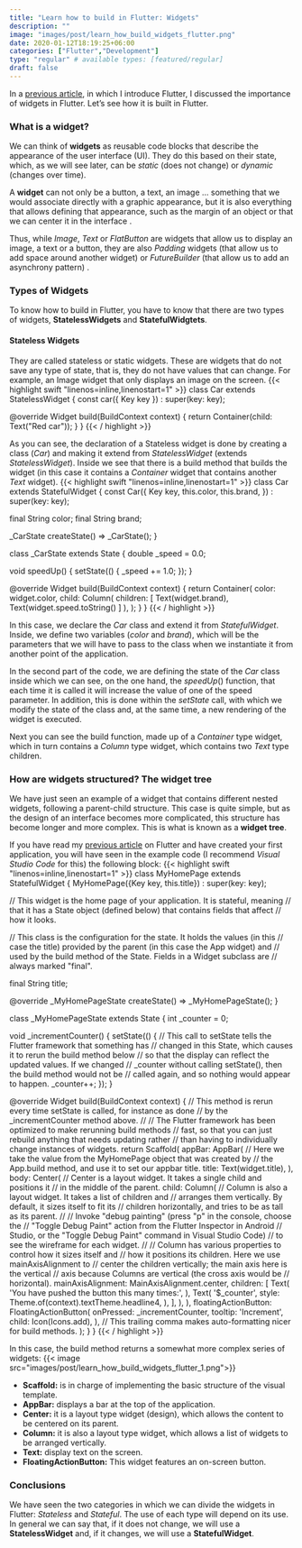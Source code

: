 ```yaml
---
title: "Learn how to build in Flutter: Widgets"
description: ""
image: "images/post/learn_how_build_widgets_flutter.png"
date: 2020-01-12T18:19:25+06:00
categories: ["Flutter","Development"]
type: "regular" # available types: [featured/regular]
draft: false
---
```

In a [previous article](https://raulferrergarcia.netlify.app/blog/learn_programmming_with_flutter/), in which I introduce Flutter, I discussed the importance of widgets in Flutter. Let’s see how it is built in Flutter.
### What is a widget?

We can think of **widgets** as reusable code blocks that describe the appearance of the user interface (UI). They do this based on their state, which, as we will see later, can be *static* (does not change) or *dynamic* (changes over time).

A **widget** can not only be a button, a text, an image … something that we would associate directly with a graphic appearance, but it is also everything that allows defining that appearance, such as the margin of an object or that we can center it in the interface .

Thus, while *Image*, *Text* or *FlatButton* are widgets that allow us to display an image, a text or a button, they are also *Padding* widgets (that allow us to add space around another widget) or *FutureBuilder* (that allow us to add an asynchrony pattern) .
### Types of Widgets

To know how to build in Flutter, you have to know that there are two types of widgets, **StatelessWidgets** and **StatefulWidgtets**.
#### Stateless Widgets

They are called stateless or static widgets. These are widgets that do not save any type of state, that is, they do not have values that can change. For example, an Image widget that only displays an image on the screen.
{{< highlight swift  "linenos=inline,linenostart=1" >}}
class Car extends StatelessWidget {
  const car({ Key key }) : super(key: key);

  @override
  Widget build(BuildContext context) {
    return Container(child: Text("Red car"));
  }
}
{{< / highlight >}}


As you can see, the declaration of a Stateless widget is done by creating a class (*Car*) and making it extend from *StatelessWidget* (extends *StatelessWidget*). Inside we see that there is a build method that builds the widget (in this case it contains a *Container* widget that contains another *Text* widget).
{{< highlight swift  "linenos=inline,linenostart=1" >}}
class Car extends StatefulWidget {
  const Car({
    Key key,
    this.color,
    this.brand,
  }) : super(key: key);

  final String color;
  final String brand;

  _CarState createState() => _CarState();
}

class _CarState extends State<Car> {
  double _speed = 0.0;

  void speedUp() {
    setState(() { _speed += 1.0; });
  }

  @override
  Widget build(BuildContext context) {
    return Container(
      color: widget.color,
      child: Column(
        children: <Widget>[
           Text(widget.brand),
           Text(widget.speed.toString()
        ]
      ),
    );
  }
}
{{< / highlight >}}

In this case, we declare the *Car* class and extend it from *StatefulWidget*. Inside, we define two variables (*color* and *brand*), which will be the parameters that we will have to pass to the class when we instantiate it from another point of the application.

In the second part of the code, we are defining the state of the *Car* class inside which we can see, on the one hand, the *speedUp*() function, that each time it is called it will increase the value of one of the speed parameter. In addition, this is done within the *setState* call, with which we modify the state of the class and, at the same time, a new rendering of the widget is executed.

Next you can see the build function, made up of a *Container* type widget, which in turn contains a *Column* type widget, which contains two *Text* type children.
### How are widgets structured? The widget tree

We have just seen an example of a widget that contains different nested widgets, following a parent-child structure. This case is quite simple, but as the design of an interface becomes more complicated, this structure has become longer and more complex. This is what is known as a **widget tree**.

If you have read my [previous article](https://raulferrergarcia.netlify.app/blog/learn_programmming_with_flutter/) on Flutter and have created your first application, you will have seen in the example code (I recommend *Visual Studio Code* for this) the following block:
{{< highlight swift  "linenos=inline,linenostart=1" >}}
class MyHomePage extends StatefulWidget {
  MyHomePage({Key key, this.title}) : super(key: key);

  // This widget is the home page of your application. It is stateful, meaning
  // that it has a State object (defined below) that contains fields that affect
  // how it looks.

  // This class is the configuration for the state. It holds the values (in this
  // case the title) provided by the parent (in this case the App widget) and
  // used by the build method of the State. Fields in a Widget subclass are
  // always marked "final".

  final String title;

  @override
  _MyHomePageState createState() => _MyHomePageState();
}

class _MyHomePageState extends State<MyHomePage> {
  int _counter = 0;

  void _incrementCounter() {
    setState(() {
      // This call to setState tells the Flutter framework that something has
      // changed in this State, which causes it to rerun the build method below
      // so that the display can reflect the updated values. If we changed
      // _counter without calling setState(), then the build method would not be
      // called again, and so nothing would appear to happen.
      _counter++;
    });
  }

  @override
  Widget build(BuildContext context) {
    // This method is rerun every time setState is called, for instance as done
    // by the _incrementCounter method above.
    //
    // The Flutter framework has been optimized to make rerunning build methods
    // fast, so that you can just rebuild anything that needs updating rather
    // than having to individually change instances of widgets.
    return Scaffold(
      appBar: AppBar(
        // Here we take the value from the MyHomePage object that was created by
        // the App.build method, and use it to set our appbar title.
        title: Text(widget.title),
      ),
      body: Center(
        // Center is a layout widget. It takes a single child and positions it
        // in the middle of the parent.
        child: Column(
          // Column is also a layout widget. It takes a list of children and
          // arranges them vertically. By default, it sizes itself to fit its
          // children horizontally, and tries to be as tall as its parent.
          //
          // Invoke "debug painting" (press "p" in the console, choose the
          // "Toggle Debug Paint" action from the Flutter Inspector in Android
          // Studio, or the "Toggle Debug Paint" command in Visual Studio Code)
          // to see the wireframe for each widget.
          //
          // Column has various properties to control how it sizes itself and
          // how it positions its children. Here we use mainAxisAlignment to
          // center the children vertically; the main axis here is the vertical
          // axis because Columns are vertical (the cross axis would be
          // horizontal).
          mainAxisAlignment: MainAxisAlignment.center,
          children: <Widget>[
            Text(
              'You have pushed the button this many times:',
            ),
            Text(
              '$_counter',
              style: Theme.of(context).textTheme.headline4,
            ),
          ],
        ),
      ),
      floatingActionButton: FloatingActionButton(
        onPressed: _incrementCounter,
        tooltip: 'Increment',
        child: Icon(Icons.add),
      ), // This trailing comma makes auto-formatting nicer for build methods.
    );
  }
}
{{< / highlight >}}

In this case, the build method returns a somewhat more complex series of widgets:
{{< image src="images/post/learn_how_build_widgets_flutter_1.png">}}

* **Scaffold:** is in charge of implementing the basic structure of the visual template.
* **AppBar:** displays a bar at the top of the application.
* **Center:** it is a layout type widget (design), which allows the content to be centered on its parent.
* **Column:** it is also a layout type widget, which allows a list of widgets to be arranged vertically.
* **Text:** display text on the screen.
* **FloatingActionButton:** This widget features an on-screen button.

### Conclusions

We have seen the two categories in which we can divide the widgets in Flutter: *Stateless* and *Stateful*. The use of each type will depend on its use. In general we can say that, if it does not change, we will use a **StatelessWidget** and, if it changes, we will use a **StatefulWidget**.